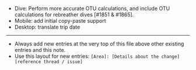 - Dive: Perform more accurate OTU calculations, and include
  OTU calculations for rebreather dives [#1851 & #1865].
- Mobile: add initial copy-paste support
- Desktop: translate trip date
---
* Always add new entries at the very top of this file above other existing entries and this note.
* Use this layout for new entries: `[Area]: [Details about the change] [reference thread / issue]`
